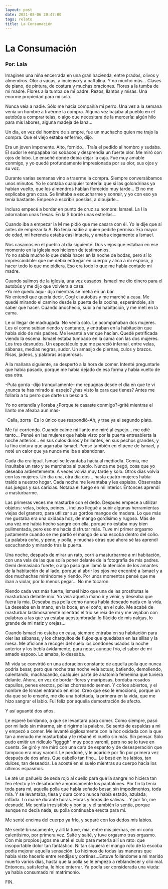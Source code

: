 ```yaml
---
layout: post
date: 2021-08-06 20:47:00
tags: relato
title: La Consumación
---
```


# La Consumación

### Por: Laia

Imaginen una niña encerrada en una gran hacienda, entre prados, olivos
y almendros. Olor a vacas, a incienso y a naftalina. Y no mucho más...
Clases de piano, de pintura, de costura y muchas oraciones. Flores a la
tumba de mi madre. Flores a la tumba de mi padre. Rezos, llantos y
misas. Una enorme propiedad para mi sola.

Nunca veía a nadie. Sólo me hacía compañía mi perro. Una vez a la
semana venía un hombre a traerme la compra. Alguna vez bajaba al pueblo
en el autobús a comprar telas, o algo que necesitara de la mercería:
algún hilo para mis labores, alguna madeja de lana...

Un día, en vez del hombre de siempre, fue un muchacho quien me trajo la
compra. Que el viejo estaba enfermo, dijo.

Era un joven imponente. Alto, fornido... Traía el pedido al hombro y
sudaba. El sudor le empapaba los sobacos y desprendía un fuerte olor.
Me miró con ojos de lobo. Le enseñé donde debía dejar la caja. Fue muy
amable conmigo, y yo quedé profundamente impresionada por su olor, sus
ojos y su voz.

Durante varias semanas vino a traerme la compra. Siempre conversábamos
unos minutos. Yo le contaba cualquier tontería: que si las golondrinas
ya habían vuelto, que los almendros habían florecido muy tarde... El no
me explicaba gran cosa. Se limitaba a escucharme y sonreír, y yo con
eso ya tenía bastante. Empecé a escribir poesías, a dibujarle...

Incluso empecé a bordar en punto de cruz su nombre: Ismael. La I la
adornaban unas fresas. En la S bordé unas estrellas...

Cuando iba a empezar la M me pidió que me casara con él. Yo le dije que
sí antes de empezar la A. No tenía nadie a quien pedirle permiso. Era
mayor de edad, mi herencia estaba casi intacta, y amaba ciegamente a
Ismael.

Nos casamos en el pueblo al día siguiente. Dos viejos que estaban en
ese momento en la iglesia nos hicieron de testimonios.  
Yo no sabía mucho lo que debía hacer en la noche de bodas, pero sí lo
imprescindible: que me debía entregar en cuerpo y alma a mi esposo, y
hacer todo lo que me pidiera. Eso era todo lo que me había contado mi
madre.

Cuando salimos de la iglesia, una vez casados, Ismael me dio dinero
para el autobús y me dijo que volviera a casa.  
-Yo me quedo aquí- dijo mientras se metía en un bar.  
No entendí que quería decir. Cogí el autobús y me marché a casa. Me
quedé mirando el camino desde la puerta de la cocina, esperándole, sin
saber que hacer. Cuando anocheció, subí a mi habitación, y me metí en
la cama.

Le oí llegar de madrugada. No venía solo. Le acompañaban dos mujeres.
Les oí como subían riendo y cantando, y entraban en la habitación que
había sido de mis padres. Me levanté a ver que hacían. Quedé
petrificada viendo la escena. Ismael estaba tumbado en la cama con las
dos mujeres. Los tres desnudos. Un espectáculo que me pareció infernal,
entre velas, sábanas, medias negras, sudor. Un amasijo de piernas,
culos y brazos. Risas, jadeos, y palabras asquerosas.

A la mañana siguiente, se despertó a la hora de comer. Intenté
preguntarle que había pasado, porque me había dejado de esa forma y
había vuelto de esa otra.

-Puta gorda -dijo tranquilamente- me repugnas desde el día en que te
vi ¿nunca te has mirado al espejo? ¿has visto la cara que tienes? Antes
me follaría a tu perro que darte un beso a ti.

Yo no entendía y lloraba ¿Porque te casaste conmigo?-grité mientras el
llanto me afeaba aún más-

-Calla, zorra -Es lo único que respondió-Ah, y trae ya el segundo
plato.

Me fui corriendo. Cuando calmé mi llanto me miré al espejo... me odié
tanto... Pensé en las mujeres que había visto por la puerta
entreabierta la noche anterior... en sus culos duros y brillantes, en
sus pechos grandes, y la fina cintura que agarraba Ismael. Pensé
también en el pene de Ismael, y noté un calor que ya nunca me iba a
abandonar.

Cada día era igual. Ismael se levantaba hacia al mediodía. Comía, me
insultaba un rato y se marchaba al pueblo. Nunca me pegó, cosa que yo
deseaba ardientemente. A veces volvía muy tarde y solo. Otros días
volvía con las mujeres. Un día una, otra día dos... hasta cuatro
mujeres había traído a nuestro hogar. Cada noche me levantaba y les
espiaba. Observaba sus juegos y sus caricias. Notaba el fuego en mi
interior. Entonces aprendí a masturbarme.

Las primeras veces me masturbé con el dedo. Después empece a utilizar
objetos: velas, botes, peines... incluso llegué a subir algunas
herramientas viejas del granero, para utilizar sus gordos mangos de
madera. Lo que más me gustaba era una oxidada hoz, de mango gordísimo y
rugoso. Más de una vez me había hecho sangre con ella, porque no estaba
muy bien pulimentada, pero eso me hacía disfrutar más. Tuve mi primer
orgasmo justamente cuando se me partió el mango de una escoba dentro
del coño. La palabra coño, y pene, y polla, y muchas otras que ahora sé
las aprendí escuchando y mirando tras la puerta.

Una noche, después de mirar un rato, corrí a masturbarme a mi
habitación, con una vela de las que solía poner delante de la
fotografía de mis padres. Gemí demasiado fuerte, o algo pasó que llamó
la atención de los amantes de la habitación de al lado, porque al abrir
los ojos me encontré a Ismael y a dos muchachas mirándome y riendo. Por
unos momentos pensé que me iban a violar, por lo menos pegar... No me
tocaron.

Riendo cada vez más fuerte, Ismael hizo que una de las prostitutas le
masturbara delante mío. Yo veía aquella mano ir y venir, y deseaba que
fuera la mía. Deseaba esa polla como nunca había deseado nada en la
vida. La deseaba en la mano, en la boca, en el coño, en el culo. Me
acabé de masturbar lastimosamente mientras el trío se reía de mi y me
vejaban con palabras a las que ya estaba acostumbrada: lo flácido de
mis nalgas, lo grande de mi nariz y orejas...

Cuando Ismael no estaba en casa, siempre entraba en su habitación para
oler las sábanas, y los charquitos de flujos que quedaban en las sillas
y la mesa. Me aficioné a recoger del suelo los condones usados la noche
anterior y los bebía ávidamente, para notar, aunque frío, el sabor de
mi amado esposo. Lo amaba, lo deseaba.

Mi vida se convirtió en una adoración constante de aquella polla que
nunca podría besar, pero que noche tras noche veía actuar, batiendo,
demoliendo, calentando, machacando, cualquier parte de anatomía
femenina que tuviera delante. Ahora, en vez de bordar flores y
mariposas, bordaba rosados capullos, penes erectos, pollas chorreando
semen. Y coños abiertos, y el nombre de Ismael entrando en ellos. Creo
que eso le emocionó, porque un día que se lo enseñe, me dio una
bofetada, la primera en la vida, que me hizo sangrar el labio. Fui
feliz por aquella demostración de afecto.

Y así aguanté dos años.

Le esperé bordando, a que se levantara para comer. Como siempre, pasó
por mi lado sin mirarme, sin dirigirme la palabra. Se sentó de espaldas
a mi y empezó a comer. Me levanté sigilosamente con la hoz oxidada con
la que tan a menudo me masturbaba y le rebané el cuello sin más. Sin
pensar. Sólo pudo emitir un ridículo "iggggh" muy poco varonil, pero no
se lo tuve en cuenta. Se giró y me miró con una cara de espanto y de
desesperación que tampoco era muy varonil. Le perdoné, y le acaricié
por fin por primera vez después de dos años. Que cabello tan fino... Le
besé en los labios, tan dulces, tan deseados. Le acosté en el suelo
mientras su cuerpo hacía los últimos espasmos.

Le até un pañuelo de seda rojo al cuello para que la sangre no hiciera
tan feo efecto y le desabroché amorosamente los pantalones. Por fin la
tenía toda para mi, aquella polla que había soñado besar, sin
impedimentos, toda mía. Y se levantaba, tiesa y dura como nunca había
estado, azulada, inflada. Lo mamé durante horas. Horas y horas de
salivas... Y por fin, me desnudé. Me sentía irresistible y bonita, y él
también lo sentía, porque aunque no decía nada, su polla continuaba
erecta para mi.

Me senté encima del cuerpo ya frío, y separé con los dedos mis labios.

Me senté bruscamente, y allí la tuve, mía, entre mis piernas, en mi
coño calentísimo, por primera vez. Salté y salté, y tuve orgasmo tras
orgasmo. Con mis propios jugos me unté el culo para meterla allí un
rato: que insoportable dolor tan fantástico. Ni tan siquiera el mango
roto de la escoba podía mejorar aquella sensación. Lo hicimos de todas
las maneras que había visto hacerlo entre rendijas y cortinas...Estuve
follándome a mi marido muerto varios días, hasta que la polla se le
empezó a reblandecer y olió mal. Entonces, satisfecha, le hice
enterrar. Ya podía ser considerada una viuda: ya había consumado mi
matrimonio.

FIN.